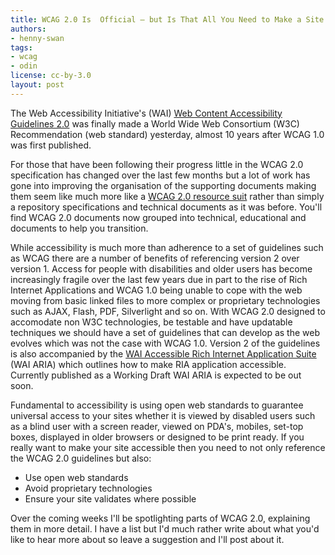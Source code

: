 ```yaml
---
title: WCAG 2.0 Is  Official — but Is That All You Need to Make a Site Accessible?
authors:
- henny-swan
tags:
- wcag
- odin
license: cc-by-3.0
layout: post
---
```


<p>The Web Accessibility Initiative&#39;s (WAI) <a href="http://www.w3.org/TR/WCAG20/">Web Content Accessibility Guidelines 2.0</a> was finally made a World Wide Web Consortium (W3C) Recommendation (web standard) yesterday, almost 10 years after WCAG 1.0 was first published.</p>

<p>For those that have been following their progress little in the WCAG 2.0 specification has changed over the last few months but a lot of work has gone into improving the organisation of the supporting documents making them seem like much more like a <a href="http://www.w3.org/WAI/intro/wcag.php">WCAG 2.0 resource suit</a> rather than simply a repository specifications and technical documents as it was before. You&#39;ll find WCAG 2.0 documents now grouped into technical, educational and documents to help you transition.</p>

<p>While accessibility is much more than adherence to a set of guidelines such as WCAG there are a number of benefits of referencing version 2 over version 1. Access for people with disabilities and older users has become increasingly fragile over the last few years due in part to the rise of Rich Internet Applications and WCAG 1.0 being unable to cope with the web moving from basic linked files to more complex or proprietary technologies such as AJAX, Flash, PDF, Silverlight and so on. With WCAG 2.0 designed to accomodate non W3C technologies, be testable and have updatable techniques we should have a set of guidelines that can develop as the web evolves which was not the case with WCAG 1.0. Version 2 of the guidelines is also accompanied by the <a href="http://www.w3.org/WAI/intro/aria">WAI Accessible Rich Internet Application Suite</a> (WAI ARIA) which outlines how to make RIA application accessible. Currently published as a Working Draft WAI ARIA is expected to be out soon.</p>

<p>Fundamental to accessibility is using open web standards to guarantee universal access to your sites whether it is viewed by disabled users such as a blind user with a screen reader, viewed on PDA&#39;s, mobiles, set-top boxes, displayed in older browsers or designed to be print ready. If you really want to make your site accessible then you need to not only reference the WCAG 2.0 guidelines but also:</p>

<ul>
<li>Use open web standards</li>
<li>Avoid proprietary technologies</li>
<li>Ensure your site validates where possible</li>
</ul>

<p>Over the coming weeks I&#39;ll be spotlighting parts of WCAG 2.0, explaining them in more detail. I have a list but I&#39;d much rather write about what you&#39;d like to hear more about so leave a suggestion and I&#39;ll post about it.</p>
